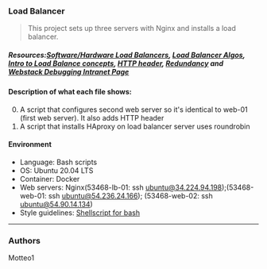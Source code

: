 ### Load Balancer
> This project sets up three servers with Nginx and installs a load balancer. 
##### Resources:[Software/Hardware Load Balancers](https://www.thegeekstuff.com/2016/01/load-balancer-intro/), [Load Balancer Algos](https://devcentral.f5.com/articles/intro-to-load-balancing-for-developers-ndash-the-algorithms), [Intro to Load Balance concepts](https://www.digitalocean.com/community/tutorials/an-introduction-to-haproxy-and-load-balancing-concepts), [HTTP header](https://www.techopedia.com/definition/27178/http-header), [Redundancy](https://en.wikipedia.org/wiki/Redundancy_%28engineering%29) and [Webstack Debugging Intranet Page](https://intranet.hbtn.io/concepts/68)

#### Description of what each file shows:
0. A script that configures second web server so it's identical to web-01 (first web server). It also adds HTTP header
1. A script that installs HAproxy on load balancer server uses roundrobin

#### Environment
* Language: Bash scripts
* OS: Ubuntu 20.04 LTS
* Container: Docker
* Web servers: Nginx(53468-lb-01: ssh ubuntu@34.224.94.198);(53468-web-01: ssh ubuntu@54.236.24.166); (53468-web-02: ssh ubuntu@54.90.14.134)
* Style guidelines: [Shellscript for bash](https://github.com/koalaman/shellcheck)

***
### Authors
Motteo1
